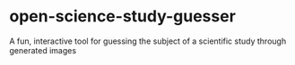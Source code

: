 # open-science-study-guesser
A fun, interactive tool for guessing the subject of a scientific study through generated images
